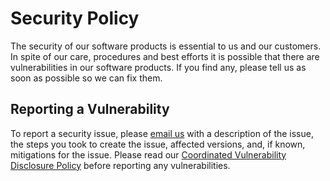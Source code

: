 # Security Policy

The security of our software products is essential to us and our customers. In spite of our care, procedures and best efforts it is possible that there are vulnerabilities in our software products. If you find any, please tell us as soon as possible so we can fix them.

## Reporting a Vulnerability

To report a security issue, please [email us](mailto:security@really-simple-ssl.com) with a description of the issue, the steps you took to create the issue, affected versions, and, if known, mitigations for the issue.
Please read our [Coordinated Vulnerability Disclosure Policy](https://really-simple-ssl.com/coordinated-vulnerability-disclosure-policy/) before reporting any vulnerabilities.